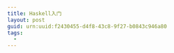 ```yaml
---
title: Haskell入门
layout: post
guid: urn:uuid:f2430455-d4f8-43c8-9f27-b0843c946a80
tags:
  - 
---
```



